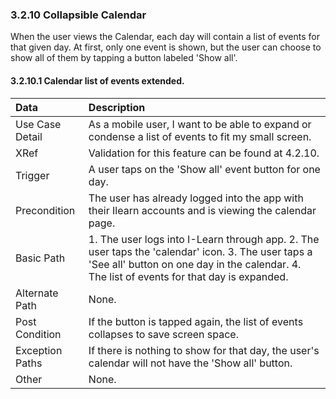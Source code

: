 ### 3.2.10 Collapsible Calendar

When the user views the Calendar, each day will contain a list of events for that given day. At first, only one event is shown, but the user can choose to show all of them by tapping a button labeled 'Show all'.

#### 3.2.10.1 Calendar list of events extended.

| Data          | Description |
|:--------------| :--------------|
|Use Case Detail  | As a mobile user, I want to be able to expand or condense a list of events to fit my small screen. |
|XRef           | Validation for this feature can be found at 4.2.10. |
|Trigger        | A user taps on the 'Show all' event button for one day. |
|Precondition   | The user has already logged into the app with their Ilearn accounts and is viewing the calendar page. |
|Basic Path	    | 1. The user logs into I-Learn through app. 2. The user taps the 'calendar' icon. 3. The user taps a 'See all' button on one day in the calendar. 4. The list of events for that day is expanded. |
|Alternate Path | None. |
|Post Condition	| If the button is tapped again, the list of events collapses to save screen space. |
|Exception Paths| If there is nothing to show for that day, the user's calendar will not have the 'Show all' button. |
|Other		      | None. |

